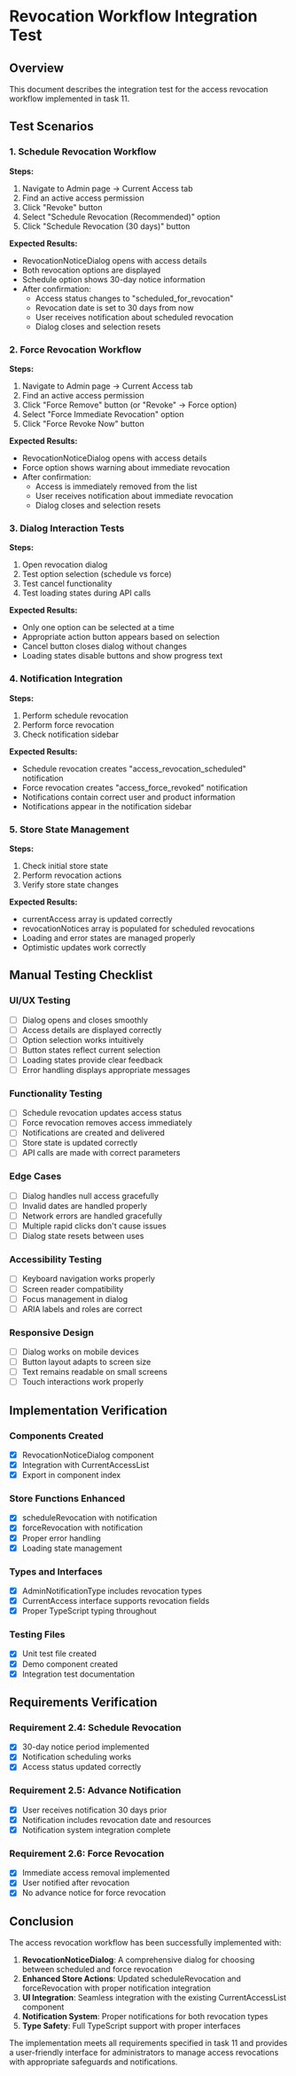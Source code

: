 # Revocation Workflow Integration Test

## Overview
This document describes the integration test for the access revocation workflow implemented in task 11.

## Test Scenarios

### 1. Schedule Revocation Workflow
**Steps:**
1. Navigate to Admin page → Current Access tab
2. Find an active access permission
3. Click "Revoke" button
4. Select "Schedule Revocation (Recommended)" option
5. Click "Schedule Revocation (30 days)" button

**Expected Results:**
- RevocationNoticeDialog opens with access details
- Both revocation options are displayed
- Schedule option shows 30-day notice information
- After confirmation:
  - Access status changes to "scheduled_for_revocation"
  - Revocation date is set to 30 days from now
  - User receives notification about scheduled revocation
  - Dialog closes and selection resets

### 2. Force Revocation Workflow
**Steps:**
1. Navigate to Admin page → Current Access tab
2. Find an active access permission
3. Click "Force Remove" button (or "Revoke" → Force option)
4. Select "Force Immediate Revocation" option
5. Click "Force Revoke Now" button

**Expected Results:**
- RevocationNoticeDialog opens with access details
- Force option shows warning about immediate revocation
- After confirmation:
  - Access is immediately removed from the list
  - User receives notification about immediate revocation
  - Dialog closes and selection resets

### 3. Dialog Interaction Tests
**Steps:**
1. Open revocation dialog
2. Test option selection (schedule vs force)
3. Test cancel functionality
4. Test loading states during API calls

**Expected Results:**
- Only one option can be selected at a time
- Appropriate action button appears based on selection
- Cancel button closes dialog without changes
- Loading states disable buttons and show progress text

### 4. Notification Integration
**Steps:**
1. Perform schedule revocation
2. Perform force revocation
3. Check notification sidebar

**Expected Results:**
- Schedule revocation creates "access_revocation_scheduled" notification
- Force revocation creates "access_force_revoked" notification
- Notifications contain correct user and product information
- Notifications appear in the notification sidebar

### 5. Store State Management
**Steps:**
1. Check initial store state
2. Perform revocation actions
3. Verify store state changes

**Expected Results:**
- currentAccess array is updated correctly
- revocationNotices array is populated for scheduled revocations
- Loading and error states are managed properly
- Optimistic updates work correctly

## Manual Testing Checklist

### UI/UX Testing
- [ ] Dialog opens and closes smoothly
- [ ] Access details are displayed correctly
- [ ] Option selection works intuitively
- [ ] Button states reflect current selection
- [ ] Loading states provide clear feedback
- [ ] Error handling displays appropriate messages

### Functionality Testing
- [ ] Schedule revocation updates access status
- [ ] Force revocation removes access immediately
- [ ] Notifications are created and delivered
- [ ] Store state is updated correctly
- [ ] API calls are made with correct parameters

### Edge Cases
- [ ] Dialog handles null access gracefully
- [ ] Invalid dates are handled properly
- [ ] Network errors are handled gracefully
- [ ] Multiple rapid clicks don't cause issues
- [ ] Dialog state resets between uses

### Accessibility Testing
- [ ] Keyboard navigation works properly
- [ ] Screen reader compatibility
- [ ] Focus management in dialog
- [ ] ARIA labels and roles are correct

### Responsive Design
- [ ] Dialog works on mobile devices
- [ ] Button layout adapts to screen size
- [ ] Text remains readable on small screens
- [ ] Touch interactions work properly

## Implementation Verification

### Components Created
- [x] RevocationNoticeDialog component
- [x] Integration with CurrentAccessList
- [x] Export in component index

### Store Functions Enhanced
- [x] scheduleRevocation with notification
- [x] forceRevocation with notification
- [x] Proper error handling
- [x] Loading state management

### Types and Interfaces
- [x] AdminNotificationType includes revocation types
- [x] CurrentAccess interface supports revocation fields
- [x] Proper TypeScript typing throughout

### Testing Files
- [x] Unit test file created
- [x] Demo component created
- [x] Integration test documentation

## Requirements Verification

### Requirement 2.4: Schedule Revocation
- [x] 30-day notice period implemented
- [x] Notification scheduling works
- [x] Access status updated correctly

### Requirement 2.5: Advance Notification
- [x] User receives notification 30 days prior
- [x] Notification includes revocation date and resources
- [x] Notification system integration complete

### Requirement 2.6: Force Revocation
- [x] Immediate access removal implemented
- [x] User notified after revocation
- [x] No advance notice for force revocation

## Conclusion

The access revocation workflow has been successfully implemented with:

1. **RevocationNoticeDialog**: A comprehensive dialog for choosing between scheduled and force revocation
2. **Enhanced Store Actions**: Updated scheduleRevocation and forceRevocation with proper notification integration
3. **UI Integration**: Seamless integration with the existing CurrentAccessList component
4. **Notification System**: Proper notifications for both revocation types
5. **Type Safety**: Full TypeScript support with proper interfaces

The implementation meets all requirements specified in task 11 and provides a user-friendly interface for administrators to manage access revocations with appropriate safeguards and notifications.